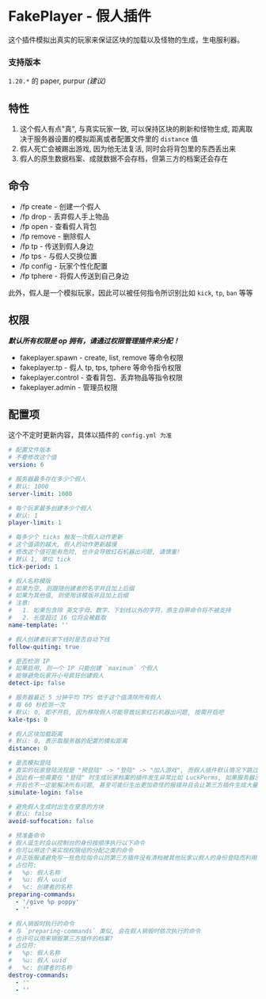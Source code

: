 # FakePlayer - 假人插件

这个插件模拟出真实的玩家来保证区块的加载以及怪物的生成，生电服利器。

### 支持版本

`1.20.*` 的 paper, purpur _(建议)_

## 特性

1. 这个假人有点"真", 与真实玩家一致, 可以保持区块的刷新和怪物生成, 距离取决于服务器设置的模拟距离或者配置文件里的 `distance` 值
2. 假人死亡会被踢出游戏, 因为他无法复活, 同时会将背包里的东西丢出来
3. 假人的原生数据档案、成就数据不会存档，但第三方的档案还会存在

## 命令

+ /fp create - 创建一个假人
+ /fp drop - 丢弃假人手上物品
+ /fp open - 查看假人背包
+ /fp remove - 删除假人
+ /fp tp - 传送到假人身边
+ /fp tps - 与假人交换位置
+ /fp config - 玩家个性化配置
+ /fp tphere - 将假人传送到自己身边

此外，假人是一个模拟玩家，因此可以被任何指令所识别比如 `kick`, `tp`, `ban` 等等

## 权限

**_默认所有权限是 op 拥有，请通过权限管理插件来分配！_**

+ fakeplayer.spawn - create, list, remove 等命令权限
+ fakeplayer.tp - 假人 tp, tps, tphere 等命令指令权限
+ fakeplayer.control - 查看背包、丢弃物品等指令权限
+ fakeplayer.admin - 管理员权限

## 配置项

这个不定时更新内容，具体以插件的 `config.yml 为准`

```yml
# 配置文件版本
# 不要修改这个值
version: 6

# 服务器最多存在多少个假人
# 默认: 1000
server-limit: 1000

# 每个玩家最多创建多少个假人
# 默认: 1
player-limit: 1

# 每多少个 ticks 触发一次假人动作更新
# 这个值调的越大, 假人的动作更新越慢
# 修改这个值可能有危险, 也许会导致红石机器出问题, 请慎重!
# 默认 1, 单位 tick
tick-period: 1

# 假人名称模版
# 如果为空, 则跟随创建者的名字并且加上后缀
# 如果为其他值, 则使用该模版并且加上后缀
# 注意:
#   1. 如果包含除 英文字母、数字、下划线以外的字符，原生自带命令将不被支持
#   2. 长度超过 16 位将会被截取
name-template: ''

# 假人创建者玩家下线时是否自动下线
follow-quiting: true

# 是否检测 IP
# 如果启用, 则一个 IP 只能创建 `maximum` 个假人
# 能够避免玩家开小号疯狂创建假人
detect-ip: false

# 服务器最近 5 分钟平均 TPS 低于这个值清除所有假人
# 每 60 秒检测一次
# 默认: 0, 即不开启, 因为移除假人可能导致玩家红石机器出问题, 按需开启吧
kale-tps: 0

# 假人区块加载距离
# 默认: 0, 表示取服务器的配置的模拟距离
distance: 0

# 是否模拟登陆
# 真实的玩家登陆流程是 "预登陆" -> "登陆" -> "加入游戏", 而假人插件默认情况下跳过了这三个步骤直接生成实体, 如果设置为 true 将会模拟这三个步骤
# 因此有一些需要在 "登陆" 时生成玩家档案的插件发生异常比如 LuckPerms, 如果服务器没有出现严重的错误不需要理会这些异常, 只是这些插件无法对假人进行操作而已
# 开启也不一定能解决所有问题, 甚至可能衍生出更加奇怪的报错并且会让第三方插件生成大量的假人数据, 或者由于和一些 "新加入玩家限制行动之类的插件" 起冲突而导致假人飞走
simulate-login: false

# 避免假人生成时出生在窒息的方块
# 默认: false
avoid-suffocation: false

# 预准备命令
# 假人诞生时会以控制台的身份按顺序执行以下命令
# 你可以用这个来实现权限组的分配之类的命令
# 非正版服请避免写一些危险指令以防第三方插件没有清档被其他玩家以假人的身份登陆而利用
# 占位符:
#   %p: 假人名称
#   %u: 假人 uuid
#   %c: 创建者的名称
preparing-commands:
  - '/give %p poppy'
  - ''

# 假人销毁时执行的命令
# 与 `preparing-commands` 类似, 会在假人销毁时依次执行的命令
# 也许可以用来销毁第三方插件的档案?
# 占位符:
#   %p: 假人名称
#   %u: 假人 uuid
#   %c: 创建者的名称
destroy-commands:
  - ''
  - ''


```
